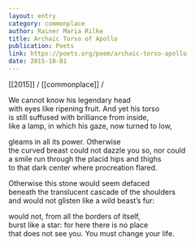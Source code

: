 ```yaml
---
layout: entry
category: commonplace
author: Rainer Maria Rilke
title: Archaic Torso of Apollo
publication: Poets
link: https://poets.org/poem/archaic-torso-apollo
date: 2015-10-01
---
```


[[2015]] / [[commonplace]] / 

We cannot know his legendary head
<br>with eyes like ripening fruit. And yet his torso
<br>is still suffused with brilliance from inside,
<br>like a lamp, in which his gaze, now turned to low,

gleams in all its power. Otherwise
<br>the curved breast could not dazzle you so, nor could 
<br>a smile run through the placid hips and thighs
<br>to that dark center where procreation flared.

Otherwise this stone would seem defaced
<br>beneath the translucent cascade of the shoulders
<br>and would not glisten like a wild beast’s fur:

would not, from all the borders of itself,
<br>burst like a star: for here there is no place
<br>that does not see you. You must change your life. 
